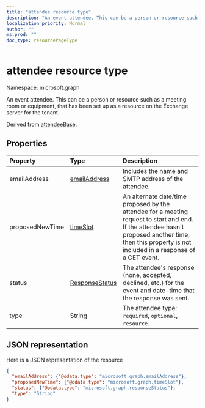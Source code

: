 ```yaml
---
title: "attendee resource type"
description: "An event attendee. This can be a person or resource such as a meeting room or equipment, that has been set up as a resource on the Exchange server for the tenant."
localization_priority: Normal
author: ""
ms.prod: ""
doc_type: resourcePageType
---
```


# attendee resource type

Namespace: microsoft.graph

An event attendee. This can be a person or resource such as a meeting room or equipment, that has been set up as a resource on the Exchange server for the tenant.

Derived from [attendeeBase](attendeebase.md).

## Properties
| Property	   | Type	|Description|
|:---------------|:--------|:----------|
|emailAddress|[emailAddress](emailaddress.md)|Includes the name and SMTP address of the attendee.|
|proposedNewTime|[timeSlot](timeslot.md)|An alternate date/time proposed by the attendee for a meeting request to start and end. If the attendee hasn't proposed another time, then this property is not included in a response of a GET event.|
|status|[ResponseStatus](responsestatus.md)|The attendee's response (none, accepted, declined, etc.) for the event and date-time that the response was sent.|
|type|String|The attendee type: `required`, `optional`, `resource`.|

## JSON representation

Here is a JSON representation of the resource

<!-- {
  "blockType": "resource",
  "baseType": "microsoft.graph.attendeeBase",
  "optionalProperties": [
   "proposedNewTime"
  ],
  "@odata.type": "microsoft.graph.attendee"
}-->

```json
{
  "emailAddress": {"@odata.type": "microsoft.graph.emailAddress"},
  "proposedNewTime": {"@odata.type": "microsoft.graph.timeSlot"},
  "status": {"@odata.type": "microsoft.graph.responseStatus"},
  "type": "String"
}

```


<!-- uuid: 8fcb5dbc-d5aa-4681-8e31-b001d5168d79
2015-10-25 14:57:30 UTC -->
<!-- {
  "type": "#page.annotation",
  "description": "attendee resource",
  "keywords": "",
  "section": "documentation",
  "tocPath": ""
}-->
